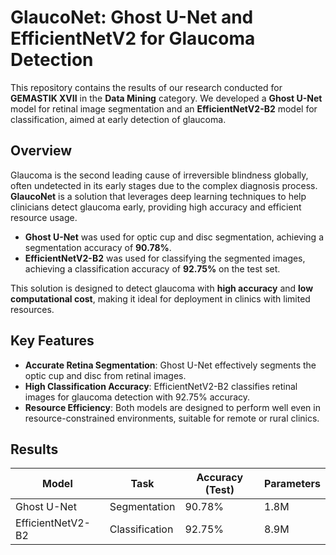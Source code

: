 # GlaucoNet: Ghost U-Net and EfficientNetV2 for Glaucoma Detection

This repository contains the results of our research conducted for **GEMASTIK XVII** in the **Data Mining** category. We developed a **Ghost U-Net** model for retinal image segmentation and an **EfficientNetV2-B2** model for classification, aimed at early detection of glaucoma.

## Overview

Glaucoma is the second leading cause of irreversible blindness globally, often undetected in its early stages due to the complex diagnosis process. **GlaucoNet** is a solution that leverages deep learning techniques to help clinicians detect glaucoma early, providing high accuracy and efficient resource usage.

- **Ghost U-Net** was used for optic cup and disc segmentation, achieving a segmentation accuracy of **90.78%**.
- **EfficientNetV2-B2** was used for classifying the segmented images, achieving a classification accuracy of **92.75%** on the test set.

This solution is designed to detect glaucoma with **high accuracy** and **low computational cost**, making it ideal for deployment in clinics with limited resources.

## Key Features

- **Accurate Retina Segmentation**: Ghost U-Net effectively segments the optic cup and disc from retinal images.
- **High Classification Accuracy**: EfficientNetV2-B2 classifies retinal images for glaucoma detection with 92.75% accuracy.
- **Resource Efficiency**: Both models are designed to perform well even in resource-constrained environments, suitable for remote or rural clinics.
  
## Results

| Model             | Task             | Accuracy (Test)  | Parameters       |
|-------------------|------------------|------------------|------------------|
| Ghost U-Net       | Segmentation     | 90.78%           | 1.8M             |
| EfficientNetV2-B2 | Classification   | 92.75%           | 8.9M             |
